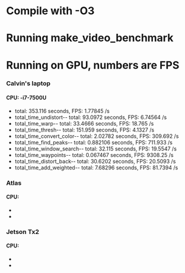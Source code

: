 # Compile with -O3

# Running make_video_benchmark

# Running on GPU, numbers are FPS

### Calvin's laptop
#### CPU: -i7-7500U
* total: 353.116 seconds,                                 FPS: 1.77845 /s
* total_time_undistort-- total: 93.0972 seconds,  		  FPS: 6.74564 /s
* total_time_warp-- total: 33.4666 seconds,       		  FPS: 18.765 /s
* total_time_thresh-- total: 151.959 seconds,     		  FPS: 4.1327 /s
* total_time_convert_color-- total: 2.02782 seconds,      FPS: 309.692 /s
* total_time_find_peaks-- total: 0.882106 seconds,        FPS: 711.933 /s
* total_time_window_search-- total: 32.115 seconds,       FPS: 19.5547 /s
* total_time_waypoints-- total: 0.067467 seconds,         FPS: 9308.25 /s
* total_time_distort_back-- total: 30.6202 seconds,       FPS: 20.5093 /s
* total_time_add_weighted-- total: 7.68296 seconds,       FPS: 81.7394 /s

### Atlas
#### CPU: 
* 
* 

### Jetson Tx2
#### CPU: 
* 
* 
